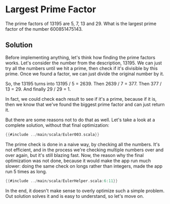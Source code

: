 # Largest Prime Factor

The prime factors of 13195 are 5, 7, 13 and 29.
What is the largest prime factor of the number 600851475143.

## Solution

Before implementing anything, let's think how finding the prime factors works.
Let's consider the number from the description, 13195. We can just try all the numbers until we hit a prime, then
check if it's divisible by this prime. Once we found a factor, we can just divide the original number by it.

So, the 13195 turns into 13195 / 5 = 2639.
Then 2639 / 7 = 377.
Then 377 / 13 = 29.
And finally 29 / 29 = 1.

In fact, we could check each result to see if it's a prime, because if it is, then we know that we've found
the biggest prime factor and can just return it.

But there are some reasons not to do that as well. Let's take a look at a complete solution, without that final
optimization:

```scala
{{#include ../main/scala/Euler003.scala}}
```

The prime check is done in a naive way, by checking all the numbers. It's not efficient, and in the process we're
checking multiple numbers over and over again, but it's still blazing fast.
Now, the reason why the final optimization was not done, because it would make the app run much slower: doing the same
check on longs rather than integers, made the app run 5 times as long.

```scala
{{#include ../main/scala/EulerHelper.scala:6:11}}
```

In the end, it doesn't make sense to overly optimize such a simple problem.
Out solution solves it and is easy to understand, so let's move on.

